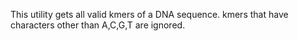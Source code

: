 
This utility gets all valid kmers of a DNA sequence.
kmers that have characters other than A,C,G,T are ignored.
